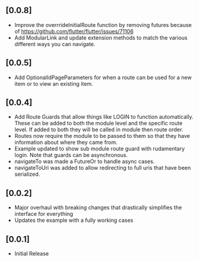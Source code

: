 ## [0.0.8]

- Improve the overrrideInitialRoute function by removing futures because of https://github.com/flutter/flutter/issues/71106
- Add ModularLink and update extension methods to match the various different ways you can navigate.

## [0.0.5]

- Add OptionalIdPageParameters for when a route can be used for a new item or to view an existing item.

## [0.0.4]

- Add Route Guards that allow things like LOGIN to function automatically. These can be added to both the module level and the specific route level. If added to both they will be called in module then route order.
- Routes now require the module to be passed to them so that they have information about where they came from.
- Example updated to show sub module route guard with rudamentary login. Note that guards can be asynchronous.
- navigateTo was made a FutureOr<void> to handle async cases.
- navigateToUri was added to allow redirecting to full uris that have been serialized.

## [0.0.2]

- Major overhaul with breaking changes that drastically simplifies the interface for everything
- Updates the example with a fully working cases

## [0.0.1]

- Initial Release
